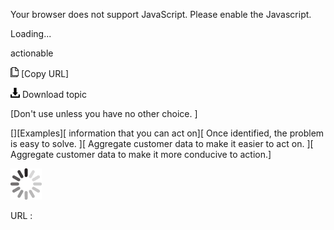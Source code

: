 Your browser does not support JavaScript. Please enable the Javascript.

Loading...

actionable

![Copy URL](actionable_files/Copy.png) [Copy URL]

![Download](actionable_files/Download.png)
Download topic

[Don't use unless you have no other choice. ]

[][Examples][
information that you can act on][
Once identified, the problem is easy to solve. ][
Aggregate customer data to make it easier to act on. ][
Aggregate customer data to make it more conducive to action.]

![In progress](actionable_files/activity-large.gif)

URL :


